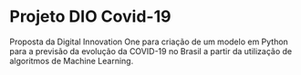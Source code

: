 # Projeto DIO Covid-19

Proposta da Digital Innovation One para criação de um modelo em Python para a previsão da evolução da COVID-19 no Brasil a partir da utilização de algoritmos de Machine Learning.
